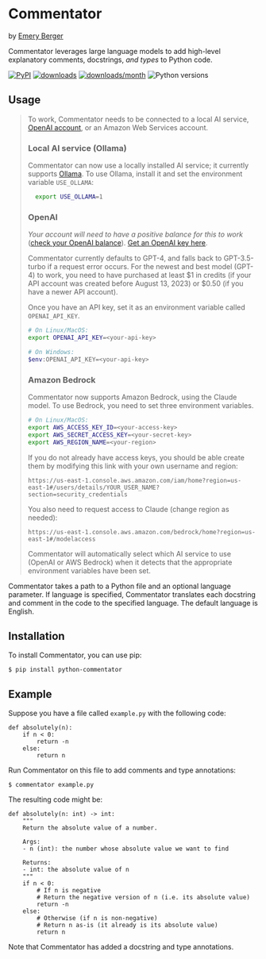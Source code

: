 # Commentator

by [Emery Berger](https://emeryberger.com)

Commentator leverages large language models to add high-level
explanatory comments, docstrings, *and types* to Python code.

[![PyPI](https://img.shields.io/pypi/v/python-commentator.svg)](https://pypi.org/project/python-commentator/)
[![downloads](https://static.pepy.tech/badge/python-commentator)](https://pepy.tech/project/python-commentator)
[![downloads/month](https://static.pepy.tech/badge/python-commentator/month)](https://pepy.tech/project/python-commentator)
![Python versions](https://img.shields.io/pypi/pyversions/python-commentator.svg?style=flat-square)

## Usage

 >  
 >  To work, Commentator needs to be connected to a local AI service, [OpenAI account](https://openai.com/api/), or an Amazon Web Services account.
 >
 >  ### Local AI service (Ollama)
 >  
 >  Commentator can now use a locally installed AI service; it currently supports [Ollama](https://ollama.com). To use Ollama,
 >  install it and set the environment variable `USE_OLLAMA`:
 >  
 >  ```bash
 >    export USE_OLLAMA=1
 >  ```
 >  
 >  ### OpenAI
 >
 >  _Your account will need to have a positive balance for this to work_
 >  ([check your OpenAI balance](https://platform.openai.com/usage)).
 >  [Get an OpenAI key here](https://platform.openai.com/api-keys).
 > 
 >  Commentator currently defaults to GPT-4, and falls back to GPT-3.5-turbo if a request error occurs. For the newest and best
 >  model (GPT-4) to work, you need to have purchased  at least $1 in credits (if your API account was created before
 >  August 13, 2023) or $0.50 (if you have a newer API account).
 > 
 >  Once you have an API key, set it as an environment variable called `OPENAI_API_KEY`.
 > 
 >  ```bash
 >  # On Linux/MacOS:
 >  export OPENAI_API_KEY=<your-api-key>
 >  
 >  # On Windows:
 >  $env:OPENAI_API_KEY=<your-api-key>
 >  ```
 >
 >  ### Amazon Bedrock
 >
 >  Commentator now supports Amazon Bedrock, using the Claude model.
 >  To use Bedrock, you need to set three environment variables.
 >
 >  ```bash
 >  # On Linux/MacOS:
 >  export AWS_ACCESS_KEY_ID=<your-access-key>
 >  export AWS_SECRET_ACCESS_KEY=<your-secret-key>
 >  export AWS_REGION_NAME=<your-region>
 >  ```
 >
 >  If you do not already have access keys, you should be able create them by
 >  modifying this link with your own username and region:
 >
 >     https://us-east-1.console.aws.amazon.com/iam/home?region=us-east-1#/users/details/YOUR_USER_NAME?section=security_credentials
 >
 >  You also need to request access to Claude (change region as needed):
 >
 >     https://us-east-1.console.aws.amazon.com/bedrock/home?region=us-east-1#/modelaccess
 >
 >  Commentator will automatically select which AI service to use (OpenAI or AWS Bedrock) when it detects that the appropriate
 >  environment variables have been set.

Commentator takes a path to a Python file and an optional language
parameter. If language is specified, Commentator translates each
docstring and comment in the code to the specified language. The
default language is English.


## Installation

To install Commentator, you can use pip:

```
$ pip install python-commentator
```

## Example

Suppose you have a file called `example.py` with the following code:

```
def absolutely(n):
    if n < 0:
        return -n
    else:
        return n
```

Run Commentator on this file to add comments and type annotations:

```
$ commentator example.py
```

The resulting code might be:

```
def absolutely(n: int) -> int:
    """
    Return the absolute value of a number.
    
    Args:
    - n (int): the number whose absolute value we want to find
    
    Returns:
    - int: the absolute value of n
    """
    if n < 0:
        # If n is negative
        # Return the negative version of n (i.e. its absolute value)
        return -n
    else:
        # Otherwise (if n is non-negative)
        # Return n as-is (it already is its absolute value)
        return n
```

Note that Commentator has added a docstring and type annotations.




